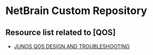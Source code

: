 # NetBrain Custom Repository

## Resource list related to [QOS]


* [JUNOS QOS DESIGN AND TROUBLESHOOTING](junos%20qos%20design%20and%20troubleshooting/)
